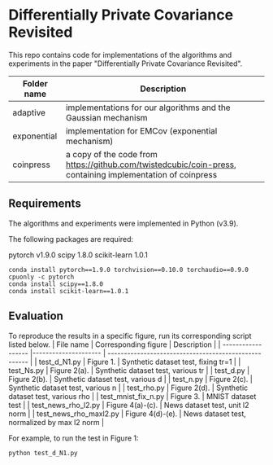 # Differentially Private Covariance Revisited
This repo contains code for implementations of the algorithms and experiments in the paper "Differentially Private Covariance Revisited".

| Folder name     | Description                                                                                                |
| ----------------| ---------------------------------------------------------------------------------------------------------- |
| adaptive        | implementations for our algorithms and the Gaussian mechanism                                              |
| exponential     | implementation for EMCov (exponential mechanism)                                                           |
| coinpress       | a copy of the code from https://github.com/twistedcubic/coin-press, containing implementation of coinpress |


## Requirements
The algorithms and experiments were implemented in Python (v3.9).

The following packages are required:

pytorch v1.9.0
scipy 1.8.0
scikit-learn 1.0.1

```setup
conda install pytorch==1.9.0 torchvision==0.10.0 torchaudio==0.9.0 cpuonly -c pytorch
conda install scipy==1.8.0
conda install scikit-learn==1.0.1
```


## Evaluation
To reproduce the results in a specific figure, run its corresponding script listed below.
| File name          | Corresponding figure | Description                                           |
| ------------------ |--------------------- | ----------------------------------------------------- |
| test_d_N1.py       | Figure 1.            | Synthetic dataset test, fixing tr=1         |
| test_Ns.py         | Figure 2(a).            | Synthetic dataset test, various tr        |
| test_d.py          | Figure 2(b).            | Synthetic dataset test, various d       |
| test_n.py          | Figure 2(c).            | Synthetic dataset test, various n      |
| test_rho.py        | Figure 2(d).            | Synthetic dataset test, various rho       |
| test_mnist_fix_n.py  | Figure 3.            | MNIST dataset test        |
| test_news_rho_l2.py  | Figure 4(a)-(c).            | News dataset test, unit l2 norm        |
| test_news_rho_maxl2.py  | Figure 4(d)-(e).            | News dataset test, normalized by max l2 norm       |

For example, to run the test in Figure 1:
```test
python test_d_N1.py
```



